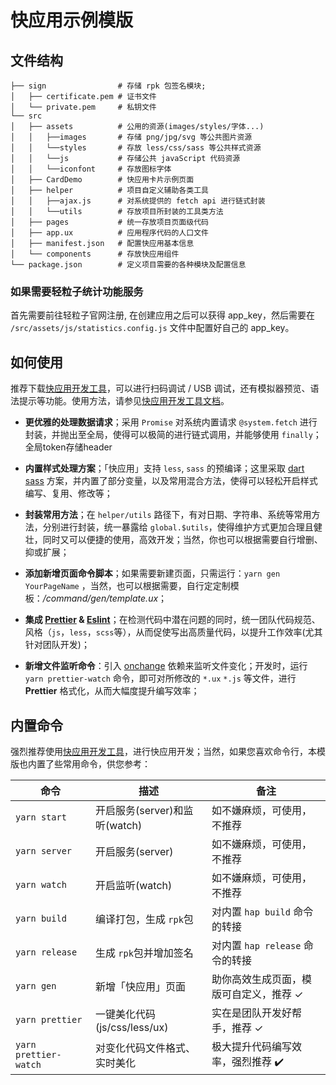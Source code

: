 # 快应用示例模版

## 文件结构

```
├── sign                # 存储 rpk 包签名模块;
│   ├── certificate.pem # 证书文件
│   └── private.pem     # 私钥文件
└── src
│   ├── assets          # 公用的资源(images/styles/字体...)
│   │   ├──images       # 存储 png/jpg/svg 等公共图片资源
│   │   └──styles       # 存放 less/css/sass 等公共样式资源
│   │   └──js           # 存储公共 javaScript 代码资源
│   │   └──iconfont     # 存放图标字体
│   ├── CardDemo        # 快应用卡片示例页面
│   ├── helper          # 项目自定义辅助各类工具
│   │   ├──ajax.js      # 对系统提供的 fetch api 进行链式封装
│   │   └──utils        # 存放项目所封装的工具类方法
│   ├── pages           # 统一存放项目页面级代码
│   ├── app.ux          # 应用程序代码的人口文件
│   ├── manifest.json   # 配置快应用基本信息
│   └── components      # 存放快应用组件
└── package.json        # 定义项目需要的各种模块及配置信息
```

### 如果需要轻粒子统计功能服务

首先需要前往轻粒子官网注册, 在创建应用之后可以获得 app_key，然后需要在 `/src/assets/js/statistics.config.js` 文件中配置好自己的 app_key。



## 如何使用

推荐下载[快应用开发工具](https://www.quickapp.cn/docCenter/IDEPublicity)，可以进行扫码调试 / USB 调试，还有模拟器预览、语法提示等功能。使用方法，请参见[快应用开发工具文档](https://doc.quickapp.cn/tutorial/ide/overview.html)。

-  **更优雅的处理数据请求**；采用 `Promise` 对系统内置请求 `@system.fetch` 进行封装，并抛出至全局，使得可以极简的进行链式调用，并能够使用  `finally`；全局token存储header

-  **内置样式处理方案**；「快应用」支持 `less`, `sass` 的预编译；这里采取 [dart sass](https://sass-lang.com/documentation) 方案，并内置了部分变量，以及常用混合方法，使得可以轻松开启样式编写、复用、修改等；

-  **封装常用方法**；在 `helper/utils` 路径下，有对日期、字符串、系统等常用方法，分别进行封装，统一暴露给 `global.$utils`，使得维护方式更加合理且健壮，同时又可以便捷的使用，高效开发；当然，你也可以根据需要自行增删、抑或扩展；

-  **添加新增页面命令脚本**；如果需要新建页面，只需运行：`yarn gen YourPageName` ，当然，也可以根据需要，自行定定制模板：*/command/gen/template.ux*；

-  **集成 [Prettier](https://prettier.io/) & [Eslint](https://eslint.org/)**；在检测代码中潜在问题的同时，统一团队代码规范、风格（`js`，`less`，`scss`等），从而促使写出高质量代码，以提升工作效率(尤其针对团队开发)；

-  **新增文件监听命令**：引入 [onchange](https://github.com/Qard/onchange) 依赖来监听文件变化；开发时，运行 `yarn prettier-watch` 命令，即可对所修改的 `*.ux` `*.js` 等文件，进行 **Prettier** 格式化，从而大幅度提升编写效率；

## 内置命令

强烈推荐使用[快应用开发工具](https://www.quickapp.cn/docCenter/IDEPublicity)，进行快应用开发；当然，如果您喜欢命令行，本模版也内置了些常用命令，供您参考：

|  命令 | 描述  | 备注 |
|---|---|---|
| `yarn start`  | 开启服务(server)和监听(watch) | 如不嫌麻烦，可使用，不推荐 | 
| `yarn server`  | 开启服务(server)  | 如不嫌麻烦，可使用，不推荐 |
| `yarn watch`  | 开启监听(watch)  | 如不嫌麻烦，可使用，不推荐 |
| `yarn build ` | 编译打包，生成 `rpk`包  | 对内置 `hap build` 命令的转接 |
| `yarn release ` | 生成 `rpk`包并增加签名  | 对内置 `hap release` 命令的转接  |
| `yarn gen `  | 新增「快应用」页面 | 助你高效生成页面，模版可自定义，推荐 ✓|
| `yarn prettier`  | 一键美化代码(js/css/less/ux)  | 实在是团队开发好帮手，推荐 ✓ |
| `yarn prettier-watch`  | 对变化代码文件格式、实时美化 | 极大提升代码编写效率，强烈推荐 ✔️|
